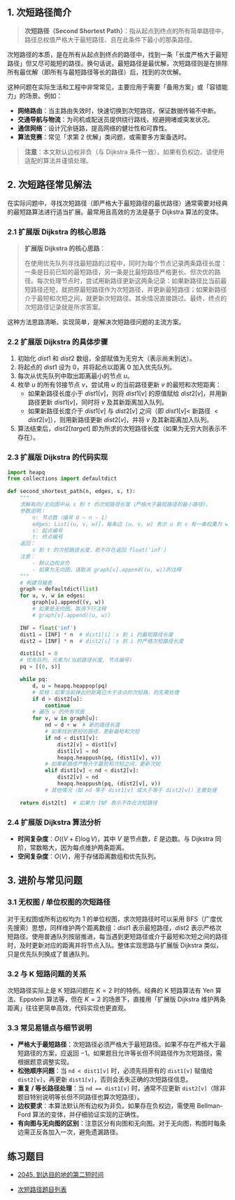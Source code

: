 ## 1. 次短路径简介

> **次短路径（Second Shortest Path）**：指从起点到终点的所有简单路径中，路径总权值严格大于最短路径、且在此条件下最小的那条路径。

次短路径的本质，是在所有从起点到终点的路径中，找到一条「长度严格大于最短路径」但又尽可能短的路径。换句话说，最短路径是最优解，次短路径则是在排除所有最优解（即所有与最短路径等长的路径）后，找到的次优解。

这种问题在实际生活和工程中非常常见，主要应用于需要「备用方案」或「容错能力」的场景。例如：

- **网络路由**：当主路由失效时，快速切换到次短路径，保证数据传输不中断。
- **交通导航与物流**：为司机或配送员提供绕行路线，规避拥堵或突发状况。
- **通信网络**：设计冗余链路，提高网络的健壮性和可靠性。
- **算法竞赛**：常见「求第 2 优解」类问题，或需要多方案备选时。

> **注意**：本文默认边权非负（与 Dijkstra 条件一致）。如果有负权边，请使用适配的算法并谨慎处理。

## 2. 次短路径常见解法

在实际问题中，寻找次短路径（即严格大于最短路径的最优路径）通常需要对经典的最短路算法进行适当扩展。最常用且高效的方法是基于 Dijkstra 算法的变体。

### 2.1 扩展版 Dijkstra 的核心思路

> **扩展版 Dijkstra 的核心思路**：
>
> 在使用优先队列寻找最短路的过程中，同时为每个节点记录两条路径长度：一条是目前已知的最短路径，另一条是比最短路径严格更长、但次优的路径。每次处理节点时，尝试用新路径更新这两条记录：如果新路径比当前最短路径还短，就把原最短路径作为次短路径，并更新最短路径；如果新路径介于最短和次短之间，就更新次短路径。其余情况直接跳过。最终，终点的次短路径记录就是所求答案。

这种方法思路清晰、实现简单，是解决次短路径问题的主流方案。

### 2.2 扩展版 Dijkstra 的具体步骤

1. 初始化 $dist1$ 和 $dist2$ 数组，全部赋值为无穷大（表示尚未到达）。
2. 将起点的 $dist1$ 设为 $0$，并将起点以距离 $0$ 加入优先队列。
3. 每次从优先队列中取出距离最小的节点 $u$。
4. 枚举 $u$ 的所有邻接节点 $v$，尝试用 $u$ 的当前路径更新 $v$ 的最短和次短距离：
   - 如果新路径长度小于 $dist1[v]$，则将 $dist1[v]$ 的原值赋给 $dist2[v]$，并用新路径更新 $dist1[v]$，同时将 $v$ 及其新距离加入队列。
   - 如果新路径长度介于 $dist1[v]$ 与 $dist2[v]$ 之间（即 $dist1[v] <$ 新路径 $< dist2[v]$），则用新路径更新 $dist2[v]$，并将 $v$ 及其新距离加入队列。
5. 算法结束后，$dist2[target]$ 即为所求的次短路径长度（如果为无穷大则表示不存在）。

### 2.3 扩展版 Dijkstra 的代码实现

```python
import heapq
from collections import defaultdict

def second_shortest_path(n, edges, s, t):
    """
    求解有向/无向图中从 s 到 t 的次短路径长度（严格大于最短路径的最小路径）。
    参数说明：
        n: 节点数（编号 0 ~ n - 1）
        edges: List[(u, v, w)]，每条边 (u, v, w) 表示 u 到 v 有一条权重为 w 的边
        s: 起点编号
        t: 终点编号
    返回：
        s 到 t 的次短路径长度，若不存在返回 float('inf')
    注意：
        - 默认边权非负
        - 如果为无向图，请取消 graph[v].append((u, w))的注释
    """
    # 构建邻接表
    graph = defaultdict(list)
    for u, v, w in edges:
        graph[u].append((v, w))
        # 如果是无向图，取消下行注释
        # graph[v].append((u, w))

    INF = float('inf')
    dist1 = [INF] * n  # dist1[i]：s 到 i 的最短路径长度
    dist2 = [INF] * n  # dist2[i]：s 到 i 的严格次短路径长度

    dist1[s] = 0
    # 优先队列，元素为(当前路径长度, 节点编号)
    pq = [(0, s)]

    while pq:
        d, u = heapq.heappop(pq)
        # 剪枝：如果当前弹出的距离已大于该点的次短路，则无需处理
        if d > dist2[u]:
            continue
        # 遍历 u 的所有邻居
        for v, w in graph[u]:
            nd = d + w  # 新的路径长度
            # 如果找到更短的路径，更新最短和次短
            if nd < dist1[v]:
                dist2[v] = dist1[v]
                dist1[v] = nd
                heapq.heappush(pq, (dist1[v], v))
            # 如果新路径严格介于最短和次短之间，更新次短
            elif dist1[v] < nd < dist2[v]:
                dist2[v] = nd
                heapq.heappush(pq, (dist2[v], v))
            # 其他情况（如 nd 等于 dist1[v] 或大于等于 dist2[v]）无需处理

    return dist2[t]  # 如果为 INF 表示不存在次短路径
```

### 2.4 扩展版 Dijkstra 算法分析

- **时间复杂度**：$O((V + E)\log V)$，其中 $V$ 是节点数，$E$ 是边数。与 Dijkstra 同阶，常数略大，因为每点维护两条距离。
- **空间复杂度**：$O(V)$，用于存储距离数组和优先队列。

## 3. 进阶与常见问题

### 3.1 无权图 / 单位权图的次短路径

对于无权图或所有边权均为 $1$ 的单位权图，求次短路径时可以采用 BFS（广度优先搜索）思想，同样维护两个距离数组：$dist1$ 表示最短路径，$dist2$ 表示严格次短路径。使用普通队列按层推进，每当遇到更短路径或介于最短和次短之间的路径时，及时更新对应的距离并将节点入队。整体实现思路与扩展版 Dijkstra 类似，只是优先队列换成了普通队列。

### 3.2 与 K 短路问题的关系

次短路径实际上是 K 短路问题在 $K = 2$ 时的特例。经典的 K 短路算法有 Yen 算法、Eppstein 算法等，但在 $K = 2$ 的场景下，直接用「扩展版 Dijkstra 维护两条距离」往往更简单高效，代码实现也更直观。

### 3.3 常见易错点与细节说明

- **严格大于最短路径**：次短路径必须严格大于最短路径。如果不存在严格大于最短路径的方案，应返回 $-1$。如果题目允许等长但不同路径作为次短路径，需根据题意调整实现。
- **松弛顺序问题**：当 `nd < dist1[v]` 时，必须先将原有的 `dist1[v]` 赋值给 `dist2[v]`，再更新 `dist1[v]`，否则会丢失正确的次短路径信息。
- **重复 / 等长路径处理**：当 `nd == dist1[v]` 时，通常不应更新 `dist2[v]`（除非题目特别说明等长但不同路径也算次短路径）。
- **边权要求**：本算法默认所有边权为非负。如果存在负权边，需使用 Bellman-Ford 算法的变体，并仔细验证实现的正确性。
- **有向图与无向图的区别**：注意区分有向图和无向图。对于无向图，构图时每条边需正反各加入一次，避免遗漏路径。

## 练习题目

- [2045. 到达目的地的第二短时间](https://github.com/ITCharge/AlgoNote/tree/main/docs/solutions/2000-2099/second-minimum-time-to-reach-destination.md)

- [次短路径题目列表](https://github.com/ITCharge/AlgoNote/tree/main/docs/00_preface/00_06_categories_list.md#%E6%AC%A1%E7%9F%AD%E8%B7%AF%E5%BE%84%E9%A2%98%E7%9B%AE)





